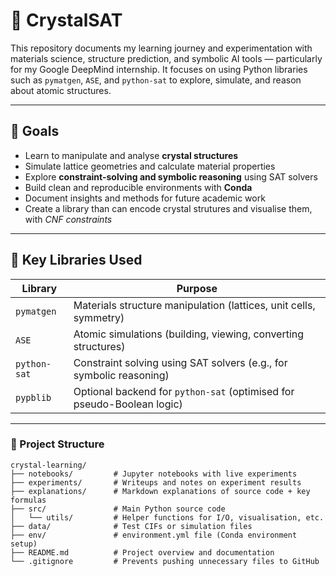 # 🧊 CrystalSAT

This repository documents my learning journey and experimentation with materials science, structure prediction, and symbolic AI tools — particularly for my Google DeepMind internship. It focuses on using Python libraries such as `pymatgen`, `ASE`, and `python-sat` to explore, simulate, and reason about atomic structures.

---

## 🧪 Goals

- Learn to manipulate and analyse **crystal structures**
- Simulate lattice geometries and calculate material properties
- Explore **constraint-solving and symbolic reasoning** using SAT solvers
- Build clean and reproducible environments with **Conda**
- Document insights and methods for future academic work
- Create a library than can encode crystal strutures and visualise them, with *CNF constraints*

---

## 🧰 Key Libraries Used

| Library        | Purpose                                                                |
|----------------|------------------------------------------------------------------------|
| `pymatgen`     | Materials structure manipulation (lattices, unit cells, symmetry)      |
| `ASE`          | Atomic simulations (building, viewing, converting structures)          |
| `python-sat`   | Constraint solving using SAT solvers (e.g., for symbolic reasoning)    |
| `pypblib`      | Optional backend for `python-sat` (optimised for pseudo-Boolean logic) |

---

### 📁 Project Structure

```plaintext
crystal-learning/
├── notebooks/         # Jupyter notebooks with live experiments
├── experiments/       # Writeups and notes on experiment results
├── explanations/      # Markdown explanations of source code + key formulas
├── src/               # Main Python source code
│   └── utils/         # Helper functions for I/O, visualisation, etc.
├── data/              # Test CIFs or simulation files
├── env/               # environment.yml file (Conda environment setup)
├── README.md          # Project overview and documentation
└── .gitignore         # Prevents pushing unnecessary files to GitHub
```

